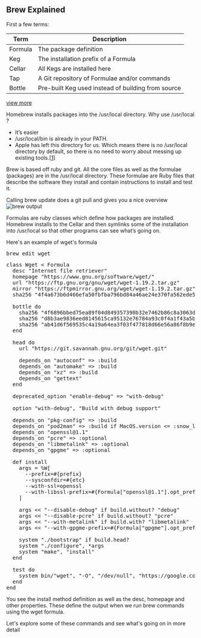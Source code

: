## Brew Explained

First a few terms:

Term        | Description           
------------- | ------------- 
Formula     | The package definition 
Keg      | The installation prefix of a Formula      
Cellar | All Kegs are installed here      
Tap | A Git repository of Formulae and/or commands      
Bottle | Pre-built Keg used instead of building from source      
[view more](https://docs.brew.sh/Formula-Cookbook.html#homebrew-terminology)

Homebrew installs packages into the /usr/local directory. Why use /usr/local ?
* It’s easier
* /usr/local/bin is already in your PATH.
* Apple has left this directory for us. Which means there is no /usr/local directory by default, so there is no need to worry about messing up existing tools.\[[1](https://docs.brew.sh/FAQ.html)\]

Brew is based off ruby and git. All the core files as well as the formulae (packages) are in the /usr/local directory. These formulae are Ruby files that describe the software they install and contain instructions to install and test it.

Calling brew update does a git pull and gives you a nice overview
![brew output](https://s3.us-east-2.amazonaws.com/terminal-training/public/terminal-training-content/brew-update.png)

Formulas are ruby classes which define how packages are installed. Homebrew installs to the Cellar and then symlinks some of the installation into /usr/local so that other programs can see what’s going on. 

Here's an example of wget's formula 
<pre>
brew edit wget
</pre>

<pre>
class Wget < Formula
  desc "Internet file retriever"
  homepage "https://www.gnu.org/software/wget/"
  url "https://ftp.gnu.org/gnu/wget/wget-1.19.2.tar.gz"
  mirror "https://ftpmirror.gnu.org/wget/wget-1.19.2.tar.gz"
  sha256 "4f4a673b6d466efa50fbfba796bd84a46ae24e370fa562ede5b21ab53c11a920"

  bottle do
    sha256 "4f6896bbed75ea89f04d849357390b32e7462b86c8a3063dca85c9f5f7db1aaa" => :high_sierra
    sha256 "d8b3ae9836eed0145615ca95132e76784a93c0f4a1f43a5b4f4af49b712d3020" => :sierra
    sha256 "ab41d6f569535c4a19a64ea3f03f477818d66e56a86f8b9e1631311f5a4cca44" => :el_capitan
  end

  head do
    url "https://git.savannah.gnu.org/git/wget.git"

    depends_on "autoconf" => :build
    depends_on "automake" => :build
    depends_on "xz" => :build
    depends_on "gettext"
  end

  deprecated_option "enable-debug" => "with-debug"

  option "with-debug", "Build with debug support"

  depends_on "pkg-config" => :build
  depends_on "pod2man" => :build if MacOS.version <= :snow_leopard
  depends_on "openssl@1.1"
  depends_on "pcre" => :optional
  depends_on "libmetalink" => :optional
  depends_on "gpgme" => :optional

  def install
    args = %W[
      --prefix=#{prefix}
      --sysconfdir=#{etc}
      --with-ssl=openssl
      --with-libssl-prefix=#{Formula["openssl@1.1"].opt_prefix}
    ]

    args << "--disable-debug" if build.without? "debug"
    args << "--disable-pcre" if build.without? "pcre"
    args << "--with-metalink" if build.with? "libmetalink"
    args << "--with-gpgme-prefix=#{Formula["gpgme"].opt_prefix}" if build.with? "gpgme"

    system "./bootstrap" if build.head?
    system "./configure", *args
    system "make", "install"
  end

  test do
    system bin/"wget", "-O", "/dev/null", "https://google.com"
  end
end
</pre>

You see the install method definition as well as the desc, homepage and other properties. These define the output when we run brew commands using the wget formula.

Let's explore some of these commands and see what's going on in more detail
